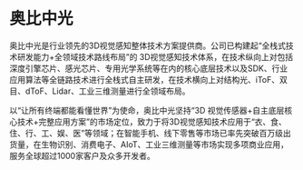# 奥比中光

奥比中光是行业领先的3D视觉感知整体技术方案提供商。公司已构建起“全栈式技术研发能力+全领域技术路线布局”的 3D视觉感知技术体系，在技术纵向上对包括深度引擎芯片、感光芯片、专用光学系统等在内的核心底层技术以及SDK、行业应用算法等全链路技术进行全栈式自主研发，在技术横向上对结构光、iToF、双目、dToF、Lidar、工业三维测量进行全领域布局。

以“让所有终端都能看懂世界”为使命，奥比中光坚持“3D 视觉传感器+自主底层核心技术+完整应用方案”的市场定位，致力于将3D视觉感知技术应用于“衣、食、住、行、工、娱、医”等领域；在智能手机、线下零售等市场已率先突破百万级出货量，在生物识别、消费电子、AIoT、工业三维测量等市场实现多项商业应用，服务全球超过1000家客户及众多开发者。
